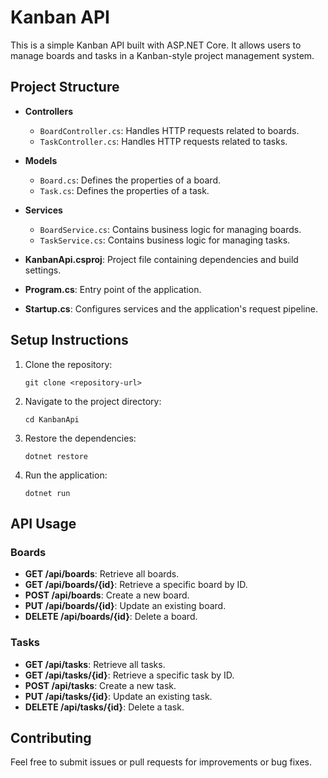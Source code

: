 # Kanban API

This is a simple Kanban API built with ASP.NET Core. It allows users to manage boards and tasks in a Kanban-style project management system.

## Project Structure

- **Controllers**
  - `BoardController.cs`: Handles HTTP requests related to boards.
  - `TaskController.cs`: Handles HTTP requests related to tasks.

- **Models**
  - `Board.cs`: Defines the properties of a board.
  - `Task.cs`: Defines the properties of a task.

- **Services**
  - `BoardService.cs`: Contains business logic for managing boards.
  - `TaskService.cs`: Contains business logic for managing tasks.

- **KanbanApi.csproj**: Project file containing dependencies and build settings.

- **Program.cs**: Entry point of the application.

- **Startup.cs**: Configures services and the application's request pipeline.

## Setup Instructions

1. Clone the repository:
   ```
   git clone <repository-url>
   ```

2. Navigate to the project directory:
   ```
   cd KanbanApi
   ```

3. Restore the dependencies:
   ```
   dotnet restore
   ```

4. Run the application:
   ```
   dotnet run
   ```

## API Usage

### Boards

- **GET /api/boards**: Retrieve all boards.
- **GET /api/boards/{id}**: Retrieve a specific board by ID.
- **POST /api/boards**: Create a new board.
- **PUT /api/boards/{id}**: Update an existing board.
- **DELETE /api/boards/{id}**: Delete a board.

### Tasks

- **GET /api/tasks**: Retrieve all tasks.
- **GET /api/tasks/{id}**: Retrieve a specific task by ID.
- **POST /api/tasks**: Create a new task.
- **PUT /api/tasks/{id}**: Update an existing task.
- **DELETE /api/tasks/{id}**: Delete a task.

## Contributing

Feel free to submit issues or pull requests for improvements or bug fixes.